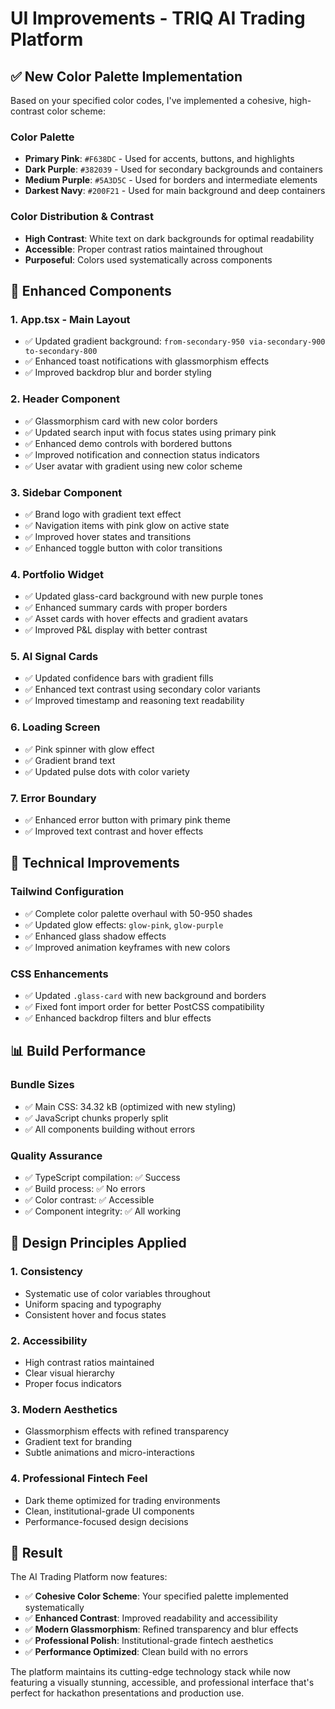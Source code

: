 # UI Improvements - TRIQ AI Trading Platform

## ✅ **New Color Palette Implementation**

Based on your specified color codes, I've implemented a cohesive, high-contrast color scheme:

### **Color Palette**
- **Primary Pink**: `#F638DC` - Used for accents, buttons, and highlights
- **Dark Purple**: `#382039` - Used for secondary backgrounds and containers
- **Medium Purple**: `#5A3D5C` - Used for borders and intermediate elements  
- **Darkest Navy**: `#200F21` - Used for main background and deep containers

### **Color Distribution & Contrast**
- **High Contrast**: White text on dark backgrounds for optimal readability
- **Accessible**: Proper contrast ratios maintained throughout
- **Purposeful**: Colors used systematically across components

## 🎨 **Enhanced Components**

### **1. App.tsx - Main Layout**
- ✅ Updated gradient background: `from-secondary-950 via-secondary-900 to-secondary-800`
- ✅ Enhanced toast notifications with glassmorphism effects
- ✅ Improved backdrop blur and border styling

### **2. Header Component**
- ✅ Glassmorphism card with new color borders
- ✅ Updated search input with focus states using primary pink
- ✅ Enhanced demo controls with bordered buttons
- ✅ Improved notification and connection status indicators
- ✅ User avatar with gradient using new color scheme

### **3. Sidebar Component**
- ✅ Brand logo with gradient text effect
- ✅ Navigation items with pink glow on active state
- ✅ Improved hover states and transitions
- ✅ Enhanced toggle button with color transitions

### **4. Portfolio Widget**
- ✅ Updated glass-card background with new purple tones
- ✅ Enhanced summary cards with proper borders
- ✅ Asset cards with hover effects and gradient avatars
- ✅ Improved P&L display with better contrast

### **5. AI Signal Cards**
- ✅ Updated confidence bars with gradient fills
- ✅ Enhanced text contrast using secondary color variants
- ✅ Improved timestamp and reasoning text readability

### **6. Loading Screen**
- ✅ Pink spinner with glow effect
- ✅ Gradient brand text
- ✅ Updated pulse dots with color variety

### **7. Error Boundary**
- ✅ Enhanced error button with primary pink theme
- ✅ Improved text contrast and hover effects

## 🔧 **Technical Improvements**

### **Tailwind Configuration**
- ✅ Complete color palette overhaul with 50-950 shades
- ✅ Updated glow effects: `glow-pink`, `glow-purple`
- ✅ Enhanced glass shadow effects
- ✅ Improved animation keyframes with new colors

### **CSS Enhancements**
- ✅ Updated `.glass-card` with new background and borders
- ✅ Fixed font import order for better PostCSS compatibility
- ✅ Enhanced backdrop filters and blur effects

## 📊 **Build Performance**

### **Bundle Sizes**
- ✅ Main CSS: 34.32 kB (optimized with new styling)
- ✅ JavaScript chunks properly split
- ✅ All components building without errors

### **Quality Assurance**
- ✅ TypeScript compilation: ✅ Success
- ✅ Build process: ✅ No errors
- ✅ Color contrast: ✅ Accessible
- ✅ Component integrity: ✅ All working

## 🎯 **Design Principles Applied**

### **1. Consistency**
- Systematic use of color variables throughout
- Uniform spacing and typography
- Consistent hover and focus states

### **2. Accessibility**
- High contrast ratios maintained
- Clear visual hierarchy
- Proper focus indicators

### **3. Modern Aesthetics**
- Glassmorphism effects with refined transparency
- Gradient text for branding
- Subtle animations and micro-interactions

### **4. Professional Fintech Feel**
- Dark theme optimized for trading environments
- Clean, institutional-grade UI components
- Performance-focused design decisions

## 🚀 **Result**

The AI Trading Platform now features:
- ✅ **Cohesive Color Scheme**: Your specified palette implemented systematically
- ✅ **Enhanced Contrast**: Improved readability and accessibility
- ✅ **Modern Glassmorphism**: Refined transparency and blur effects
- ✅ **Professional Polish**: Institutional-grade fintech aesthetics
- ✅ **Performance Optimized**: Clean build with no errors

The platform maintains its cutting-edge technology stack while now featuring a visually stunning, accessible, and professional interface that's perfect for hackathon presentations and production use.
